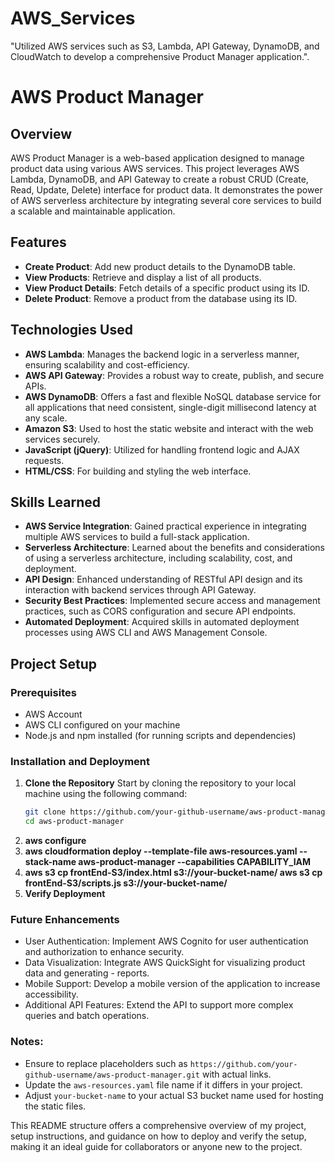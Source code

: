 # AWS_Services

"Utilized AWS services such as S3, Lambda, API Gateway, DynamoDB, and CloudWatch to develop a comprehensive Product Manager application.".

# AWS Product Manager

## Overview

AWS Product Manager is a web-based application designed to manage product data using various AWS services. This project leverages AWS Lambda, DynamoDB, and API Gateway to create a robust CRUD (Create, Read, Update, Delete) interface for product data. It demonstrates the power of AWS serverless architecture by integrating several core services to build a scalable and maintainable application.

## Features

- **Create Product**: Add new product details to the DynamoDB table.
- **View Products**: Retrieve and display a list of all products.
- **View Product Details**: Fetch details of a specific product using its ID.
- **Delete Product**: Remove a product from the database using its ID.

## Technologies Used

- **AWS Lambda**: Manages the backend logic in a serverless manner, ensuring scalability and cost-efficiency.
- **AWS API Gateway**: Provides a robust way to create, publish, and secure APIs.
- **AWS DynamoDB**: Offers a fast and flexible NoSQL database service for all applications that need consistent, single-digit millisecond latency at any scale.
- **Amazon S3**: Used to host the static website and interact with the web services securely.
- **JavaScript (jQuery)**: Utilized for handling frontend logic and AJAX requests.
- **HTML/CSS**: For building and styling the web interface.

## Skills Learned

- **AWS Service Integration**: Gained practical experience in integrating multiple AWS services to build a full-stack application.
- **Serverless Architecture**: Learned about the benefits and considerations of using a serverless architecture, including scalability, cost, and deployment.
- **API Design**: Enhanced understanding of RESTful API design and its interaction with backend services through API Gateway.
- **Security Best Practices**: Implemented secure access and management practices, such as CORS configuration and secure API endpoints.
- **Automated Deployment**: Acquired skills in automated deployment processes using AWS CLI and AWS Management Console.

## Project Setup

### Prerequisites

- AWS Account
- AWS CLI configured on your machine
- Node.js and npm installed (for running scripts and dependencies)

### Installation and Deployment

1. **Clone the Repository**
   Start by cloning the repository to your local machine using the following command:
   ```bash
   git clone https://github.com/your-github-username/aws-product-manager.git
   cd aws-product-manager
2. **aws configure**
3. **aws cloudformation deploy --template-file aws-resources.yaml --stack-name aws-product-manager --capabilities CAPABILITY_IAM**
4. **aws s3 cp frontEnd-S3/index.html s3://your-bucket-name/
aws s3 cp frontEnd-S3/scripts.js s3://your-bucket-name/**
5. **Verify Deployment**

### Future Enhancements
- User Authentication: Implement AWS Cognito for user authentication and authorization to enhance security.
- Data Visualization: Integrate AWS QuickSight for visualizing product data and generating - reports.
- Mobile Support: Develop a mobile version of the application to increase accessibility.
- Additional API Features: Extend the API to support more complex queries and batch operations.


### Notes:

- Ensure to replace placeholders such as `https://github.com/your-github-username/aws-product-manager.git` with actual links.
- Update the `aws-resources.yaml` file name if it differs in your project.
- Adjust `your-bucket-name` to your actual S3 bucket name used for hosting the static files.

This README structure offers a comprehensive overview of my project, setup instructions, and guidance on how to deploy and verify the setup, making it an ideal guide for collaborators or anyone new to the project.
